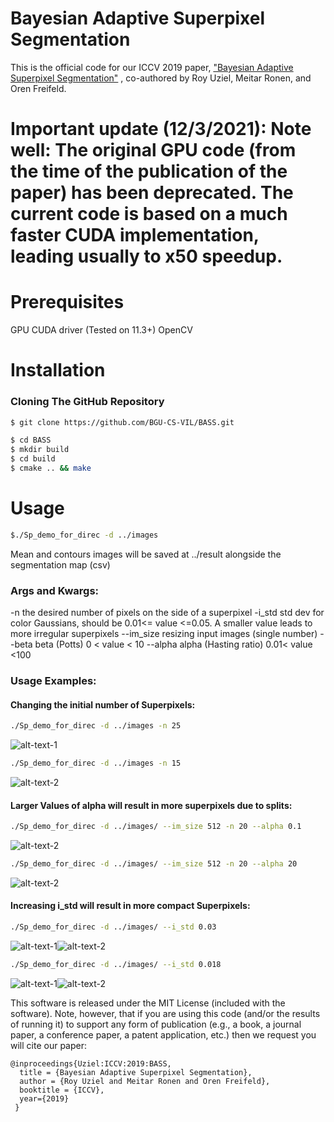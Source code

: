 

# Bayesian Adaptive Superpixel Segmentation

This is the official code for our ICCV 2019 paper, ["Bayesian Adaptive Superpixel Segmentation"](https://www.cs.bgu.ac.il/~orenfr/BASS/Uziel_ICCV_2019.pdf) , co-authored by Roy Uziel, Meitar Ronen, and Oren Freifeld.

# Important update (12/3/2021): Note well: The original GPU code (from the time of the publication of the paper) has been deprecated. The current code is based on a much faster CUDA implementation, leading usually to  x50 speedup.

# Prerequisites
GPU 
CUDA driver (Tested on 11.3+)
OpenCV 

# Installation

### Cloning The GitHub Repository

```bash
$ git clone https://github.com/BGU-CS-VIL/BASS.git
``` 
```bash
$ cd BASS
$ mkdir build
$ cd build
$ cmake .. && make
``` 

# Usage
```bash
$./Sp_demo_for_direc -d ../images
``` 
Mean and contours images will be saved at ../result alongside the segmentation map (csv)

### Args and Kwargs:
-n the desired number of pixels on the side of a superpixel
-i_std std dev for color Gaussians, should be 0.01<= value <=0.05. A smaller value leads to more irregular superpixels
--im_size resizing input images (single number)
--beta beta (Potts) 0 < value < 10
--alpha alpha (Hasting ratio) 0.01< value <100

### Usage Examples:

#### Changing the initial number of Superpixels:
```bash
./Sp_demo_for_direc -d ../images -n 25
```
![alt-text-1](./gif/border_25.png "-n 25") 


```bash
./Sp_demo_for_direc -d ../images -n 15
```

![alt-text-2](./gif/border_20.png "-n 15")

#### Larger Values of alpha will result in more superpixels due to splits:
```bash
./Sp_demo_for_direc -d ../images/ --im_size 512 -n 20 --alpha 0.1
```
![alt-text-2](./gif/border_2.png "--alpha 2")



```bash
./Sp_demo_for_direc -d ../images/ --im_size 512 -n 20 --alpha 20
```
![alt-text-2](./gif/border_alpha20.png "--alpha 20")


#### Increasing i_std will result in more compact Superpixels:

```bash
./Sp_demo_for_direc -d ../images/ --i_std 0.03
```
![alt-text-1](./gif/border_302003.png "-n 25")![alt-text-2](./gif/mean_302003.png "-n 25")  

```bash
./Sp_demo_for_direc -d ../images/ --i_std 0.018
```

![alt-text-1](./gif/border_18.png "-n 25")![alt-text-2](./gif/mean_18.png "-n 25")  




This software is released under the MIT License (included with the software). Note, however, that if you are using this code (and/or the results of running it) to support any form of publication (e.g., a book, a journal paper, a conference paper, a patent application, etc.) then we request you will cite our paper:

```
@inproceedings{Uziel:ICCV:2019:BASS,
  title = {Bayesian Adaptive Superpixel Segmentation},
  author = {Roy Uziel and Meitar Ronen and Oren Freifeld},
  booktitle = {ICCV},
  year={2019}
 } 
